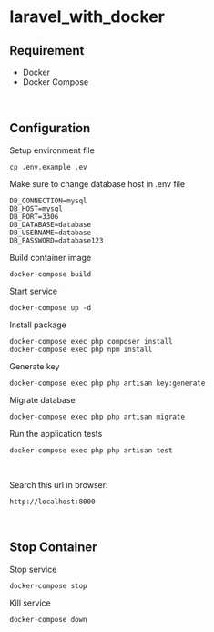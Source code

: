 # laravel_with_docker

## Requirement
- Docker
- Docker Compose

<br>

## Configuration
Setup environment file
```
cp .env.example .ev
```

Make sure to change database host in .env file
```
DB_CONNECTION=mysql
DB_HOST=mysql
DB_PORT=3306
DB_DATABASE=database
DB_USERNAME=database
DB_PASSWORD=database123
```

Build container image
```
docker-compose build
```

Start service
```
docker-compose up -d
```

Install package
```
docker-compose exec php composer install
docker-compose exec php npm install
```

Generate key
```
docker-compose exec php php artisan key:generate
```

Migrate database
```
docker-compose exec php php artisan migrate
```

Run the application tests
```
docker-compose exec php php artisan test
```
<br>

Search this url in browser:
```
http://localhost:8000
```

<br>

## Stop Container
Stop service
``` 
docker-compose stop
```

Kill service
```
docker-compose down
```